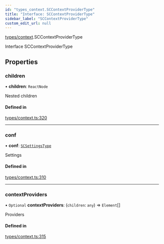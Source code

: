 ```yaml
---
id: "types_context.SCContextProviderType"
title: "Interface: SCContextProviderType"
sidebar_label: "SCContextProviderType"
custom_edit_url: null
---
```


[types/context](../modules/types_context.md).SCContextProviderType

Interface SCContextProviderType

## Properties

### children

• **children**: `ReactNode`

Nested children

#### Defined in

[types/context.ts:320](https://github.com/selfcommunity/community-ui/blob/67100aa/packages/sc-core/src/types/context.ts#L320)

___

### conf

• **conf**: [`SCSettingsType`](types_context.SCSettingsType.md)

Settings

#### Defined in

[types/context.ts:310](https://github.com/selfcommunity/community-ui/blob/67100aa/packages/sc-core/src/types/context.ts#L310)

___

### contextProviders

• `Optional` **contextProviders**: (`children`: `any`) => `Element`[]

Providers

#### Defined in

[types/context.ts:315](https://github.com/selfcommunity/community-ui/blob/67100aa/packages/sc-core/src/types/context.ts#L315)
